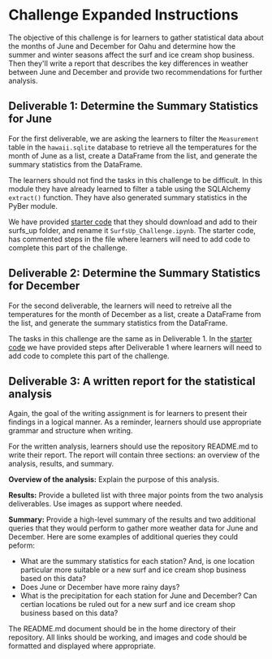 # Challenge Expanded Instructions

The objective of this challenge is for learners to gather statistical data about the months of June and December for Oahu and determine how the summer and winter seasons affect the surf and ice cream shop business. Then they'll write a report that describes the key differences in weather between June and December and provide two recommendations for further analysis.

## Deliverable 1: Determine the Summary Statistics for June

For the first deliverable, we are asking the learners to filter the `Measurement` table in the `hawaii.sqlite` database to retrieve all the temperatures for the month of June as a list, create a DataFrame from the list, and generate the summary statistics from the DataFrame. 

The learners should not find the tasks in this challenge to be difficult. In this module they have already learned to filter a table using the SQLAlchemy `extract()` function. They have also generated summary statistics in the PyBer module. 

We have provided [starter code](SurfsUp_Challenge_starter_code.ipynb) that they should download and add to their surfs_up folder, and rename it `SurfsUp_Challenge.ipynb`. The starter code, has commented steps in the file where learners will need to add code to complete this part of the challenge.

## Deliverable 2:  Determine the Summary Statistics for December 

For the second deliverable, the learners will need to retreive all the temperatures for the month of December as a list, create a DataFrame from the list, and generate the summary statistics from the DataFrame.

The tasks in this challenge are the same as in Deliverable 1. In the [starter code](SurfsUp_Challenge_starter_code.ipynb) we have provided steps after Deliverable 1 where learners will need to add code to complete this part of the challenge.

## Deliverable 3: A written report for the statistical analysis

Again, the goal of the writing assignment is for learners to present their findings in a logical manner. As a reminder, learners should use appropriate grammar and structure when writing.

For the written analysis, learners should use the repository README.md to write their report. The report will contain three sections: an overview of the analysis, results, and summary.

**Overview of the analysis:** Explain the purpose of this analysis.

**Results:**  Provide a bulleted list with three major points from the two analysis deliverables. Use images as support where needed.

**Summary:** Provide a high-level summary of the results and two additional queries that they would perform to gather more weather data for June and December. Here are some examples of additional queries they could peform:
  * What are the summary statistics for each station? And, is one location particular more suitable or a new surf and ice cream shop business based on this data?
  * Does June or December have more rainy days? 
  * What is the precipitation for each station for June and December? Can certian locations be ruled out for a new surf and ice cream shop business based on this data?

The README.md document should be in the home directory of their repository. All links should be working, and images and code should be formatted and displayed where appropriate.

